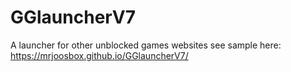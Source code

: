 # GGlauncherV7
A launcher for other unblocked games websites
see sample here: https://mrjoosbox.github.io/GGlauncherV7/
